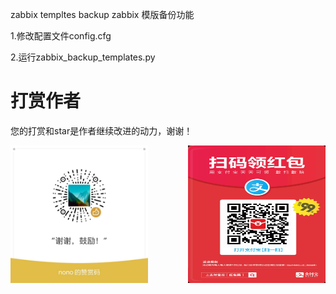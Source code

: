 zabbix templtes backup
zabbix 模版备份功能

1.修改配置文件config.cfg

2.运行zabbix_backup_templates.py



打赏作者
=========================
您的打赏和star是作者继续改进的动力，谢谢！

<img src="https://raw.githubusercontent.com/lizhw1983/docs/master/wechat.jpg" width="220" height="220" alt="赞赏码" style="float: left;"/>
<img src="https://raw.githubusercontent.com/lizhw1983/docs/master/alipay.jpg" width="220" height="220" alt="扫码领红包" style="float: right;"/>